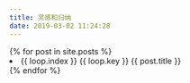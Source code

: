 ```yaml
---
title: 灵感和归纳
date: 2019-03-02 11:24:28
---
```


<div class="test">
  {% for post in site.posts %}
    <li>{{ loop.index }} {{ loop.key }} {{ post.title }}</li>
  {% endfor %}
</div>
